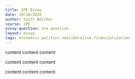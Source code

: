 ```yaml
---
title: IPE Essay
date: 20/10/2020
author: Scott Belcher
course: IPE
essay-question: ese question
layout: essay
tags: economics politics neoliberalism financialisation
---
```


content content content

content content content


content content content
